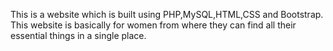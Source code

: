 This is a website which is built using PHP,MySQL,HTML,CSS and Bootstrap. This website is basically for women from where they can find all their essential things in a single place.